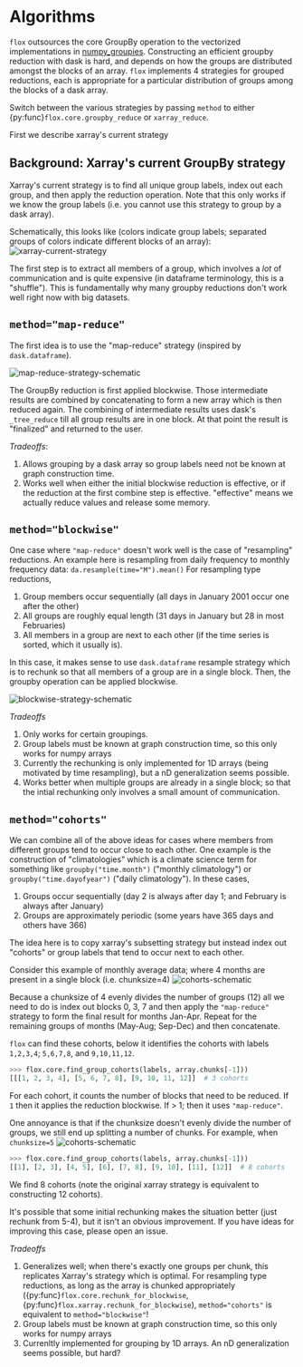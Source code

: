 # Algorithms

`flox` outsources the core GroupBy operation to the vectorized implementations in
[numpy_groupies](https://github.com/ml31415/numpy-groupies). Constructing
an efficient groupby reduction with dask is hard, and depends on how the
groups are distributed amongst the blocks of an array. `flox` implements 4 strategies for
grouped reductions, each is appropriate for a particular distribution of groups
among the blocks of a dask array.

Switch between the various strategies by passing `method` to either {py:func}`flox.core.groupby_reduce`
or `xarray_reduce`.


First we describe xarray's current strategy

## Background: Xarray's current GroupBy strategy

Xarray's current strategy is to find all unique group labels, index out each group,
and then apply the reduction operation. Note that this only works if we know the group
labels (i.e. you cannot use this strategy to group by a dask array).

Schematically, this looks like (colors indicate group labels; separated groups of colors
indicate different blocks of an array):
![xarray-current-strategy](../diagrams/split-reduce.png)

The first step is to extract all members of a group, which involves a *lot* of
communication and is quite expensive (in dataframe terminology, this is a "shuffle").
This is fundamentally why many groupby reductions don't work well right now with
big datasets.

## `method="map-reduce"`

The first idea is to use the "map-reduce" strategy (inspired by `dask.dataframe`).

![map-reduce-strategy-schematic](/../diagrams/map-reduce.png)

The GroupBy reduction is first applied blockwise. Those intermediate results are
combined by concatenating to form a new array which is then reduced
again. The combining of intermediate results uses dask\'s `_tree_reduce`
till all group results are in one block. At that point the result is
\"finalized\" and returned to the user.

*Tradeoffs*:
1. Allows grouping by a dask array so group labels need not be known at graph construction
   time.
1. Works well when either the initial blockwise reduction is effective, or if the
   reduction at the first combine step is effective. "effective" means we actually
   reduce values and release some memory.

## `method="blockwise"`

One case where `"map-reduce"` doesn't work well is the case of "resampling" reductions. An
example here is resampling from daily frequency to monthly frequency data:  `da.resample(time="M").mean()`
For resampling type reductions,
1. Group members occur sequentially (all days in January 2001 occur one after the other)
2. All groups are roughly equal length (31 days in January but 28 in most Februaries)
3. All members in a group are next to each other (if the time series is sorted, which it
   usually is).

In this case, it makes sense to use `dask.dataframe` resample strategy which is to rechunk
so that all members of a group are in a single block. Then, the groupby operation can be applied blockwise.

![blockwise-strategy-schematic](/../diagrams/blockwise.png)

*Tradeoffs*
1. Only works for certain groupings.
1. Group labels must be known at graph construction time, so this only works for numpy arrays
1. Currently the rechunking is only implemented for 1D arrays (being motivated by time resampling),
   but a nD generalization seems possible.
1. Works better when multiple groups are already in a single block; so that the intial
   rechunking only involves a small amount of communication.

## `method="cohorts"`

We can combine all of the above ideas for cases where members from different groups tend to occur close to each other.
One example is the construction of "climatologies" which is a climate science term for something like `groupby("time.month")`
("monthly climatology") or `groupby("time.dayofyear")` ("daily climatology"). In these cases,
1. Groups occur sequentially (day 2 is always after day 1; and February is always after January)
2. Groups are approximately periodic (some years have 365 days and others have 366)

The idea here is to copy xarray's subsetting strategy but instead index out "cohorts" or group labels
that tend to occur next to each other.

Consider this example of monthly average data; where 4 months are present in a single block (i.e. chunksize=4)
![cohorts-schematic](/../diagrams/cohorts-month-chunk4.png)

Because a chunksize of 4 evenly divides the number of groups (12) all we need to do is index out blocks
0, 3, 7 and then apply the `"map-reduce"` strategy to form the final result for months Jan-Apr. Repeat for the
remaining groups of months (May-Aug; Sep-Dec) and then concatenate.

`flox` can find these cohorts, below it identifies the cohorts with labels `1,2,3,4`; `5,6,7,8`, and `9,10,11,12`.
``` python
>>> flox.core.find_group_cohorts(labels, array.chunks[-1]))
[[[1, 2, 3, 4], [5, 6, 7, 8], [9, 10, 11, 12]]  # 3 cohorts
```
For each cohort, it counts the number of blocks that need to be reduced. If `1` then it applies the reduction blockwise.
If > 1; then it uses `"map-reduce"`.

One annoyance is that if the chunksize doesn't evenly divide the number of groups, we still end up splitting a number of chunks.
For example, when `chunksize=5`
![cohorts-schematic](/../diagrams/cohorts-month-chunk5.png)

``` python
>>> flox.core.find_group_cohorts(labels, array.chunks[-1]))
[[1], [2, 3], [4, 5], [6], [7, 8], [9, 10], [11], [12]]  # 8 cohorts
```
We find 8 cohorts (note the original xarray strategy is equivalent to constructing 12 cohorts).

It's possible that some initial rechunking makes the situation better (just rechunk from 5-4), but it isn't an obvious improvement.
If you have ideas for improving this case, please open an issue.

*Tradeoffs*
1. Generalizes well; when there's exactly one groups per chunk, this replicates Xarray's
   strategy which is optimal. For resampling type reductions, as long as the array
   is chunked appropriately ({py:func}`flox.core.rechunk_for_blockwise`, {py:func}`flox.xarray.rechunk_for_blockwise`), `method="cohorts"` is equivalent to `method="blockwise"`!
1. Group labels must be known at graph construction time, so this only works for numpy arrays
1. Currenltly implemented for grouping by 1D arrays. An nD generalization seems possible,
   but hard?
